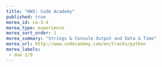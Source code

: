 ```yaml
---
title: "HW3: Code Academy"
published: true
morea_id: ca-3-4
morea_type: experience
morea_sort_order: 1
morea_summary: "Strings & Console Output and Data & Time"
morea_url: http://www.codecademy.com/en/tracks/python
morea_labels:
 - due 2/9
---
```

<!--## Code Academy Sign Up

Throughout the semester we will be exploring new concepts through Code Academy.
Visit [codecademy.com](http://www.codecademy.com/en/tracks/python) and create an account. Then go to view my profile. Post this URL to moodle to submit your assignment.

*Make sure you have completed **both** the Python Syntax & Tip Calculator exercises before the due date.*-->